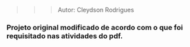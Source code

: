 >>> Autor: Cleydson Rodrigues
### Projeto original modificado de acordo com o que foi requisitado nas atividades do pdf.
